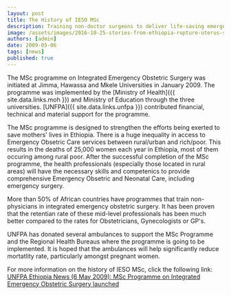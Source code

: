 ```yaml
---
layout: post
title: The History of IESO MSc
description: Training non-doctor surgeons to deliver life-saving emergency obstetric and surgical care, especially in rural areas, has resulted in dramatic reductions in maternal mortality rate. Ethiopia was one of the early pioneers supported by UNFPA of this programme.
image: /assets/images/2016-10-25-stories-from-ethiopia-rupture-uterus-surgery.jpg
authors: [admin]
date: 2009-05-06
tags: [news]
published: true
---
```

The MSc programme on Integrated Emergency Obstetric Surgery was initiated at Jimma, Hawassa and Mkele Universities in January 2009.
The programme was implemented by the [Ministry of Health]({{ site.data.links.moh }}) and Ministry of Education through the three universities.
[UNFPA]({{ site.data.links.unfpa }}) contributed financial, technical and material support for the programme.

The MSc programme is designed to strengthen the efforts being exerted to save mothers' lives in Ethiopia.
There is a huge inequality in access to Emergency Obsetric Care  services between rural/urban and rich/poor.
This results in the deaths of 25,000 women each year in Ethiopia, most of them occuring among rural poor.
After the successful completion of the MSc programme, the health professionals (especially those located in rural areas) will have the necessary skills and competenics to provide comprehensive Emergency Obsetric and Neonatal Care, including emergency surgery.

More than 50% of African countries have programmes that train non-physicians in integrated emergency obstetric surgery.
It has been proven that the retentian rate of these mid-level professionals has been much better compared to the rates  for Obstetricians, Gynecologists or GP's.

UNFPA has donated several ambulances to support the MSc Programme and the Regional Health Bureaus where the programme is going to be implemented.
It is hoped that the ambulances will help significantly reduce mortatlity rate, particularly amongst pregnant women.

For more information on the history of IESO MSc, click the following link:  
[UNFPA Ethiopia News (6 May 2009): MSc Programme on Integrated Emergency Obstetric Surgery launched](http://ethiopia.unfpa.org/news/msc-programme-integrated-emergency-obstetric-surgery-launched)
